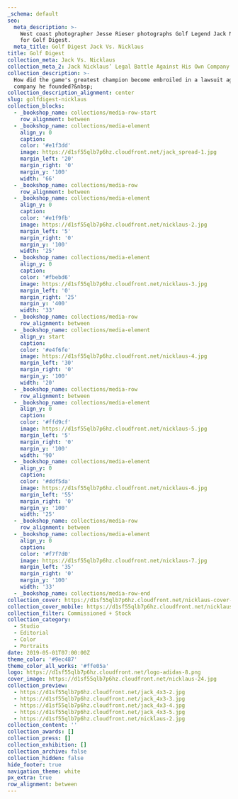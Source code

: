 ```yaml
---
_schema: default
seo:
  meta_description: >-
    West coast photographer Jesse Rieser photographs Golf Legend Jack Nicklaus
    for Golf Digest. 
  meta_title: Golf Digest Jack Vs. Nicklaus
title: Golf Digest
collection_meta: Jack Vs. Nicklaus
collection_meta_2: Jack Nicklaus’ Legal Battle Against His Own Company
collection_description: >-
  How did the game's greatest champion become embroiled in a lawsuit against the
  company he founded?&nbsp;
collection_description_alignment: center
slug: golfdigest-nicklaus
collection_blocks:
  - _bookshop_name: collections/media-row-start
    row_alignment: between
  - _bookshop_name: collections/media-element
    align_y: 0
    caption:
    color: '#e1f3dd'
    image: https://d1sf55qlb7p6hz.cloudfront.net/jack_spread-1.jpg
    margin_left: '20'
    margin_right: '0'
    margin_y: '100'
    width: '66'
  - _bookshop_name: collections/media-row
    row_alignment: between
  - _bookshop_name: collections/media-element
    align_y: 0
    caption:
    color: '#e1f9fb'
    image: https://d1sf55qlb7p6hz.cloudfront.net/nicklaus-2.jpg
    margin_left: '5'
    margin_right: '0'
    margin_y: '100'
    width: '25'
  - _bookshop_name: collections/media-element
    align_y: 0
    caption:
    color: '#fbebd6'
    image: https://d1sf55qlb7p6hz.cloudfront.net/nicklaus-3.jpg
    margin_left: '0'
    margin_right: '25'
    margin_y: '400'
    width: '33'
  - _bookshop_name: collections/media-row
    row_alignment: between
  - _bookshop_name: collections/media-element
    align_y: start
    caption:
    color: '#e4f6fe'
    image: https://d1sf55qlb7p6hz.cloudfront.net/nicklaus-4.jpg
    margin_left: '30'
    margin_right: '0'
    margin_y: '100'
    width: '20'
  - _bookshop_name: collections/media-row
    row_alignment: between
  - _bookshop_name: collections/media-element
    align_y: 0
    caption:
    color: '#ffd9cf'
    image: https://d1sf55qlb7p6hz.cloudfront.net/nicklaus-5.jpg
    margin_left: '5'
    margin_right: '0'
    margin_y: '100'
    width: '90'
  - _bookshop_name: collections/media-element
    align_y: 0
    caption:
    color: '#ddf5da'
    image: https://d1sf55qlb7p6hz.cloudfront.net/nicklaus-6.jpg
    margin_left: '55'
    margin_right: '0'
    margin_y: '100'
    width: '25'
  - _bookshop_name: collections/media-row
    row_alignment: between
  - _bookshop_name: collections/media-element
    align_y: 0
    caption:
    color: '#f7f7d0'
    image: https://d1sf55qlb7p6hz.cloudfront.net/nicklaus-7.jpg
    margin_left: '35'
    margin_right: '0'
    margin_y: '100'
    width: '33'
  - _bookshop_name: collections/media-row-end
collection_cover: https://d1sf55qlb7p6hz.cloudfront.net/nicklaus-cover-1.jpg
collection_cover_mobile: https://d1sf55qlb7p6hz.cloudfront.net/nicklaus-cover-vert-1.jpg
collection_filter: Commissioned + Stock
collection_category:
  - Studio
  - Editorial
  - Color
  - Portraits
date: 2019-05-01T07:00:00Z
theme_color: '#9ec487'
theme_color_all_works: '#ffe05a'
logo: https://d1sf55qlb7p6hz.cloudfront.net/logo-adidas-8.png
cover_image: https://d1sf55qlb7p6hz.cloudfront.net/nicklaus-24.jpg
collection_preview:
  - https://d1sf55qlb7p6hz.cloudfront.net/jack_4x3-2.jpg
  - https://d1sf55qlb7p6hz.cloudfront.net/jack_4x3-3.jpg
  - https://d1sf55qlb7p6hz.cloudfront.net/jack_4x3-4.jpg
  - https://d1sf55qlb7p6hz.cloudfront.net/jack_4x3-5.jpg
  - https://d1sf55qlb7p6hz.cloudfront.net/nicklaus-2.jpg
collection_content: ''
collection_awards: []
collection_press: []
collection_exhibition: []
collection_archive: false
collection_hidden: false
hide_footer: true
navigation_theme: white
px_extra: true
row_alignment: between
---
```

